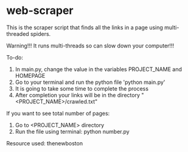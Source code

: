 # web-scraper
This is the scraper script that finds all the links in a page using multi-threaded spiders. 

Warning!!! It runs multi-threads so can slow down your computer!!!

To-do:
1. In main.py, change the value in the variables PROJECT_NAME and HOMEPAGE
2. Go to your terminal and run the python file 'python main.py'
3. It is going to take some time to complete the process
3. After completion your links will be in the directory "<PROJECT_NAME>/crawled.txt"


If you want to see total number of pages:
1. Go to <PROJECT_NAME> directory
2. Run the file using terminal: python number.py


Resource used: thenewboston
